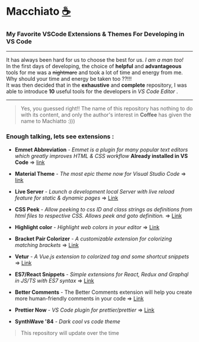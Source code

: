 # Macchiato [☕](https://en.wikipedia.org/wiki/macchiato)
   
### My Favorite VSCode Extensions & Themes For Developing in VS Code
   
***
It has always been hard for us to choose the best for us. *I am a man too!*     
In the first days of developing, the choice of **helpful** and **advantageous** tools for me was a ~~nightmare~~ and took a lot of time and energy from me. Why should your time and energy be taken too ??!!!            
It was then decided that in the **exhaustive** and **complete** repository, I was able to introduce **10** useful tools for the developers in *VS Code Editor* .
***
   
> Yes, you guessed right!! The name of this repository has nothing to do with its content, and only the author's interest in **Coffee** has given the name to Machiatto :)))
   
   
### Enough talking, lets see extensions :     
* **Emmet Abbreviation** - *Emmet is a plugin for many popular text editors which greatly improves HTML & CSS workflow* **Already installed in VS Code** => [link](https://emmet.io)         
    
* **Material Theme** - *The most epic theme now for Visual Studio Code* => [link](https://marketplace.visualstudio.com/items?itemName=Equinusocio.vsc-material-theme)    
    
* **Live Server** - *Launch a development local Server with live reload feature for static & dynamic pages* => [Link](https://marketplace.visualstudio.com/items?itemName=ritwickdey.LiveServer)     
    
* **CSS Peek** - *Allow peeking to css ID and class strings as definitions from html files to respective CSS. Allows peek and goto definition.* => [Link](https://marketplace.visualstudio.com/items?itemName=pranaygp.vscode-css-peek)   
    
* **Highlight color** - *Highlight web colors in your editor* => [Link](https://marketplace.visualstudio.com/items?itemName=naumovs.color-highlight)      
     
* **Bracket Pair Colorizer** - *A customizable extension for colorizing matching brackets* => [Link](https://marketplace.visualstudio.com/items?itemName=CoenraadS.bracket-pair-colorizer)    

* **Vetur** - *A Vue.js extension to colorized tag and some shortcut snippets* => [Link](https://marketplace.visualstudio.com/items?itemName=octref.vetur)  
     
* **ES7/React Snippets** - *Simple extensions for React, Redux and Graphql in JS/TS with ES7 syntax* => [Link](https://marketplace.visualstudio.com/items?itemName=dsznajder.es7-react-js-snippets)  

* **Better Comments** - The Better Comments extension will help you create more human-friendly comments in your code => [Link](https://marketplace.visualstudio.com/items?itemName=aaron-bond.better-comments)   
     
* **Prettier Now** - *VS Code plugin for prettier/prettier* => [Link](https://marketplace.visualstudio.com/items?itemName=esbenp.prettier-vscode)   

* **SynthWave '84** - *Dark cool vs code theme*
      
      
> This repository will update over the time
